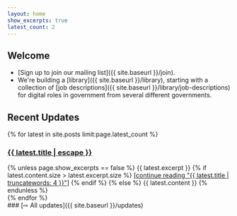 ```yaml
---
layout: home
show_excerpts: true
latest_count: 2
---
```


## Welcome
- [Sign up to join our mailing list]({{ site.baseurl }}/join).
- We're building a [library]({{ site.baseurl }}/library), starting with a collection of [job descriptions]({{ site.baseurl }}/library/job-descriptions) for digital roles in government from several different governments.

## Recent Updates

<div class="home-recent-updates-wrapper">
{% for latest in site.posts limit:page.latest_count %}

<div class="home-recent-updates">
<h3><a href="{{ latest.url | relative_url }}">{{ latest.title | escape }}</a></h3>
    {% unless page.show_excerpts == false %}
{{ latest.excerpt }}
        {% if latest.content.size > latest.excerpt.size %} 
<a href="{{latest.url | relative_url }}">[continue reading "{{ latest.title | truncatewords: 4 }}"]</a>
        {% endif %}
    {% else %}
{{ latest.content }}
    {% endunless %}
</div><!-- home-recent-updates -->
{% endfor %}
</div><!-- home-recent-updates-wrapper -->
### [⇨ All updates]({{ site.baseurl }}/updates)